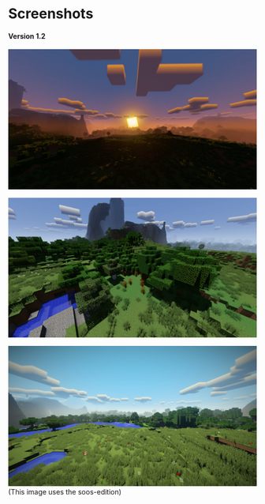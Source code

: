 <h1>Screenshots</h1>

#### Version 1.2

![vplus_1.2_a](https://raw.githubusercontent.com/rre36/glProjectsWeb/gh-pages/img/vplus_1.2_a.jpg)

![vplus_1.2_b](https://raw.githubusercontent.com/rre36/glProjectsWeb/gh-pages/img/vplus_1.2_b.jpg)

![vplus_1.2_c](https://raw.githubusercontent.com/rre36/glProjectsWeb/gh-pages/img/vplus_1.2_c.jpg)
(This image uses the soos-edition)
